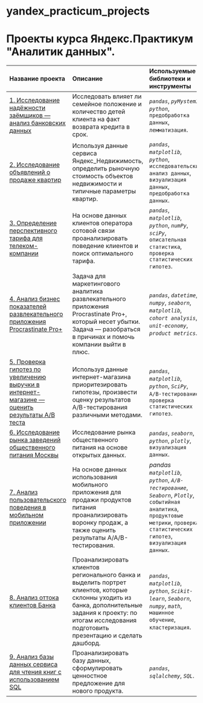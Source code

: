# yandex_practicum_projects

# Проекты курса Яндекс.Практикум "Аналитик данных".

| Название проекта | Описание | Используемые библиотеки и инструменты | 
| :---------------------- | :---------------------- | :---------------------- |
| [1. Исследование надёжности заёмщиков — анализ банковских данных](https://github.com/usr036943/yandex_practicum_projects/tree/main/1.%20Исследование%20надёжности%20заёмщиков) | Исследовать влияет ли семейное положение и количество детей клиента на факт возврата кредита в срок.| *`pandas`*, *`pyMystem3`*, *`python`*, `предобработка данных`, `лемматизация`. |
| [2. Исследование объявлений о продаже квартир](https://github.com/usr036943/yandex_practicum_projects/tree/main/2.%20Исследование%20объявлений%20о%20продаже%20квартир) | Используя данные сервиса Яндекс_Недвижимость, определить рыночную стоимость объектов недвижимости и типичные параметры квартир.| *`pandas`*, *`matplotlib`*, *`python`*, `исследовательский анализ данных`, `визуализация данных`, `предобработка данных`. |
| [3. Определение перспективного тарифа для телеком-компании](https://github.com/usr036943/yandex_practicum_projects/tree/main/3.%20Определение%20перспективного%20тарифа%20для%20телеком-компании) | На основе данных клиентов оператора сотовой связи проанализировать поведение клиентов и поиск оптимального тарифа.| *`pandas`*, *`matplotlib`*, *`python`*, *`numPy`*, *`sciPy`*, `описательная статистика`, `проверка статистических гипотез`. |
| [4. Анализ бизнес показателей развлекательного приложения Procrastinate Pro+](https://github.com/usr036943/yandex_practicum_projects/tree/main/4.%20%20Анализ%20бизнес%20показателей%20развлекательного%20приложения%20Procrastinate%20Pro%2B) | Задача для маркетингового аналитика развлекательного приложения Procrastinate Pro+, который несет убытки. Задача — разобраться в причинах и помочь компании выйти в плюс.| *`pandas`*, *`datetime`*, *`numpy`*, *`seaborn`*, *`matplotlib`*, *`cohort analysis`*, *`unit-economy`*, *`product metrics`*. |
| [5. Проверка гипотез по увеличению выручки в интернет-магазине —оценить результаты A/B теста](https://github.com/usr036943/yandex_practicum_projects/tree/main/5.%20Проверка%20гипотез%20по%20увеличению%20выручки%20в%20интернет-магазине%20—%20оценить%20результаты%20AB%20теста) | Используя данные интернет-магазина приоритезировать гипотезы, произвести оценку результатов A/B-тестирования различными методами.| *`pandas`*, *`matplotlib`*, *`python`*, *`SciPy`*, `A/B-тестирование`, `проверка статистических гипотез`. |
| [6. Исследование рынка заведений общественного питания Москвы](https://github.com/usr036943/yandex_practicum_projects/tree/main/6.%20Исследование%20рынка%20заведений%20общественного%20питания%20Москвы) | Исследование рынка общественного питания на основе открытых данных.| *`pandas`*, *`seaborn`*, *`python`*, *`plotly`*, `визуализация данных`. |
| [7. Анализ пользовательского поведения в мобильном приложении](https://github.com/usr036943/yandex_practicum_projects/tree/main/7.%20Анализ%20пользовательского%20поведения%20в%20мобильном%20приложении) | На основе данных использования мобильного приложения для продажи продуктов питания проанализировать воронку продаж, а также оценить результаты A/A/B-тестирования.| *pandas* *`matplotlib`*, *`python`*, *`A/B-тестирование`*, *`Seaborn`*, *`Plotly`*, `событийная аналитика`, `продуктовые метрики`, `проверка статистических гипотез`, `визуализация данных`. |
| [8. Анализ оттока клиентов Банка](https://github.com/usr036943/yandex_practicum_projects/tree/main/8.%20Анализ%20оттока%20клиентов%20Банка) | Проанализировать клиентов регионального банка и выделить портрет клиентов, которые склонны уходить из банка, дополнительные задания к проекту: по итогам исследования подготовить презентацию и сделать дашборд.| *`pandas`*, *`matplotlib`*, *`python`*, *`Scikit-learn`*, *`Seaborn`*, *`numpy`*, *`math`*, `машинное обучение`, `кластеризация`. |
| [9. Анализ базы данных сервиса для чтения книг с использованием SQL](https://github.com/usr036943/yandex_practicum_projects/tree/main/9.%20Анализ%20базы%20данных%20сервиса%20для%20чтения%20книг%20с%20использованием%20SQL) | Проанализировать базу данных, сформулировать ценностное предложение для нового продукта.| *`pandas`*, *`sqlalchemy`*, *`SQL`*. |

